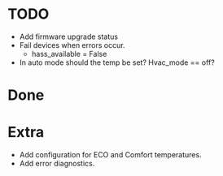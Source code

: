 # TODO
- Add firmware upgrade status
- Fail devices when errors occur.
    - hass_available = False
- In auto mode should the temp be set? Hvac_mode == off?


# Done

# Extra
- Add configuration for ECO and Comfort temperatures.
- Add error diagnostics.
